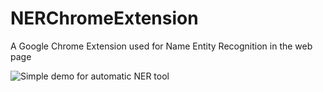 # NERChromeExtension
A Google Chrome Extension used for Name Entity Recognition in the web page


![Simple demo for automatic NER tool]('/images/auto.png')
